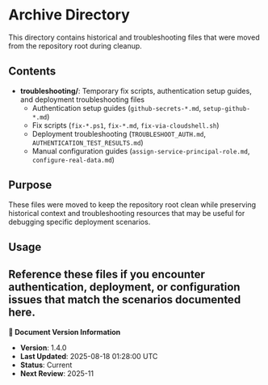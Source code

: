 # Archive Directory

This directory contains historical and troubleshooting files that were moved from the repository root during cleanup.

## Contents

- **troubleshooting/**: Temporary fix scripts, authentication setup guides, and deployment troubleshooting files
  - Authentication setup guides (`github-secrets-*.md`, `setup-github-*.md`) 
  - Fix scripts (`fix-*.ps1`, `fix-*.md`, `fix-via-cloudshell.sh`)
  - Deployment troubleshooting (`TROUBLESHOOT_AUTH.md`, `AUTHENTICATION_TEST_RESULTS.md`)
  - Manual configuration guides (`assign-service-principal-role.md`, `configure-real-data.md`)

## Purpose

These files were moved to keep the repository root clean while preserving historical context and troubleshooting resources that may be useful for debugging specific deployment scenarios.

## Usage

Reference these files if you encounter authentication, deployment, or configuration issues that match the scenarios documented here.
---

**📝 Document Version Information**
- **Version**: 1.4.0
- **Last Updated**: 2025-08-18 01:28:00 UTC  
- **Status**: Current
- **Next Review**: 2025-11